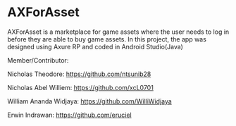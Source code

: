 # AXForAsset
AXForAsset is a marketplace for game assets where the user needs to log in before they are able to buy game assets. 
In this project, the app was designed using Axure RP and coded in Android Studio(Java)


Member/Contributor:

Nicholas Theodore: https://github.com/ntsunib28

Nicholas Abel Williem: https://github.com/xcL0701

William Ananda Widjaya: https://github.com/WilliWidjaya

Erwin Indrawan: https://github.com/eruciel
